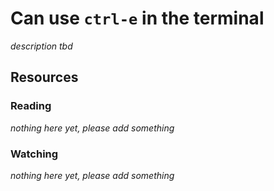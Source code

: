 # Can use `ctrl-e` in the terminal

_description tbd_

## Resources

### Reading

_nothing here yet, please add something_

### Watching

_nothing here yet, please add something_
